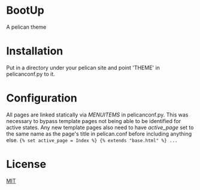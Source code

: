 # BootUp
A pelican theme

# Installation
Put in a directory under your pelican site and point 'THEME' in pelicanconf.py to it.

# Configuration
All pages are linked statically via *MENUITEMS* in pelicanconf.py.
This was necessary to bypass template pages not being able to be identified for active states.
Any new template pages also need to have *active_page* set to the same name as the page's title in pelican.conf before including anything else.
`{% set active_page = Index %}
{% extends "base.html" %}
...`

# License
[MIT](https://github.com/dankolbman/dankolbman.com-Reboot.git)
